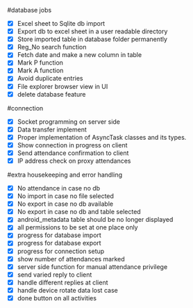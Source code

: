 #database jobs
- [x] Excel sheet to Sqlite db import
- [x] Export db to excel sheet in a user readable directory
- [x] Store imported table in database folder permanently
- [x] Reg_No search function
- [x] Fetch date and make a new column in table
- [x] Mark P function
- [x] Mark A function
- [x] Avoid duplicate entries
- [x] File explorer browser view in UI
- [x] delete database feature

#connection
- [x] Socket programming on server side
- [x] Data transfer implement
- [x] Proper implementation of AsyncTask classes and its types.
- [x] Show connection in progress on client
- [x] Send attendance confirmation to client
- [x] IP address check on proxy attendances

#extra housekeeping and error handling
- [x] No attendance in case no db
- [x] No import in case no file selected
- [x] No export in case no db available
- [x] No export in case no db and table selected
- [x] android_metadata table should be no longer displayed
- [x] all permissions to be set at one place only
- [x] progress for database import
- [x] progress for database export
- [x] progress for connection setup
- [x] show number of attendances marked
- [x] server side function for manual attendance privilege
- [x] send varied reply to client
- [x] handle different replies at client
- [x] handle device rotate data lost case
- [x] done button on all activities